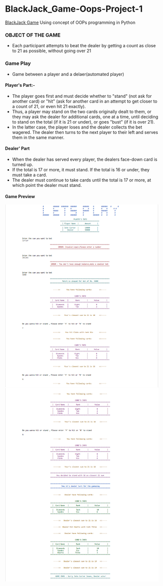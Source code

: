 # BlackJack_Game-Oops-Project-1
[BlackJack Game](https://en.wikipedia.org/wiki/Blackjack) Using concept of OOPs programming in Python

### OBJECT OF THE GAME
* Each participant attempts to beat the dealer by getting a count as close to 21 as possible, without going over 21
### Game Play
* Game between a player and a delaer(automated player)

#### Player's Part:-
* The player goes first and must decide whether to "stand" (not ask for another card) or "hit" (ask for another card in an attempt to get closer to a count of 21, or even hit 21 exactly).
* Thus, a player may stand on the two cards originally dealt to them, or they may ask the dealer for additional cards, one at a time, until deciding to stand on the total (if it is 21 or under), or goes "bust" (if it is over 21). 
* In the latter case, the player loses and the dealer collects the bet wagered. The dealer then turns to the next player to their left and serves them in the same manner.
#### Dealer' Part
* When the dealer has served every player, the dealers face-down card is turned up. 
* If the total is 17 or more, it must stand. If the total is 16 or under, they must take a card. 
* The dealer must continue to take cards until the total is 17 or more, at which point the dealer must stand.

#### Game Preview
<p align="center">
  <img src = "./BL1.PNG" width ="600"><img src = "./Bl2.PNG" width ="600">
</p>
